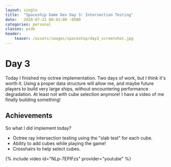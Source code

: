 ```yaml
---
layout: single
title:  "Spaceship Game Dev Day 3: Intersection Testing"
date:   2020-07-21 00:43:00 -0500
categories: personal
classes: wide
header:
    teaser: /assets/images/spaceship/day3_screenshot.jpg
---
```


# Day 3
Today I finished my octree implementation. Two days of work, but I think it's worth it. Using a proper data structure will allow me, and maybe future players to build very large ships, without encountering performance degradation. At least not with cube selection anymore! I have a video of me finally building something!

## Achievements  
So what I did implement today?
* Octree ray intersection testing using the "slab test" for each cube.
* Ability to add cubes while playing the game!
* Crosshairs to help select cubes.

{% include video id="NLp-7EPIFzs" provider="youtube" %}
